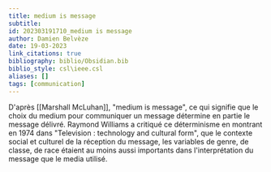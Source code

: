 ```yaml
---
title: medium is message
subtitle:
id: 202303191710_medium is message
author: Damien Belvèze
date: 19-03-2023
link_citations: true
bibliography: biblio/Obsidian.bib
biblio_style: csl\ieee.csl
aliases: []
tags: [communication]
---
```


D'après [[Marshall McLuhan]], "medium is message", ce qui signifie que le choix du medium pour communiquer un message détermine en partie le message délivré. 
Raymond Williams a critiqué ce déterminisme en montrant en 1974 dans "Television : technology and cultural form", que le contexte social et culturel de la réception du message, les variables de genre, de classe, de race étaient au moins aussi importants dans l'interprétation du message que le media utilisé. 






